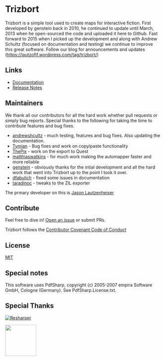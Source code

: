# Trizbort 

Trizbort is a simple tool used to create maps for interactive fiction. First developed by genstein back in 2010, he continued to update until March, 2013 when he open-sourced the code and uploaded it here to Github. Fast forward to 2015 when I picked up the development and along with Andrew Schultz (focused on documentation and testing) we continue to improve this great software. Follow our blog for announcements and updates (https://lautzofif.wordpress.com/tag/trizbort/)

## Links
- [Documentation](http://www.trizbort.com/Docs/index.shtml)
- [Release Notes](https://github.com/JasonLautzenheiser/trizbort/blob/master/changelog.md)

## Maintainers
We thank all our contributors for all the hard work whether pull requests or simply bug reports.  Special thanks to the following for taking the time to contribute features and bug fixes.

- [andrewshcultz](https://github.com/andrewschultz) - much testing, features and bug fixes. Also updating the documentation.
- [Tymian](https://github.com/Tymian) - Bug fixes and work on copy/paste functionality
- [ThePix](https://github.com/ThePix) - work on the export to Quest
- [matthiaswatkins](https://github.com/matthiaswatkins) - for much work making the automapper faster and more reliable
- [genstein](https://github.com/genstein) - obviously thanks for the intial development and all the hard work that went into Trizbort up to the point I took it over.
- [dfabulich](https://github.com/dfabulich) - fixed some issues in documentation
- [taradinoc](https://github.com/taradinoc) - tweaks to the ZIL exporter

The prmary developer on this is [Jason Lautzenheiser](https://github.com/JasonLautzenheiser)

## Contribute
Feel free to dive in!  [Open an issue](https://github.com/JasonLautzenheiser/trizbort/issues/new) or submit PRs.

Trizbort follows the [Contributor Covenant Code of Conduct](https://github.com/JasonLautzenheiser/trizbort/blob/master/CODE_OF_CONDUCT.md)

## License
[MIT](https://github.com/JasonLautzenheiser/trizbort/blob/master/LICENSE.txt)

## Special notes
This software uses PdfSharp, copyright (c) 2005-2007 empira Software GmbH, Cologne (Germany). See PdfSharp.License.txt.

## Special Thanks
[![Resharper](http://www.trizbort.com/img/logo_resharper.png)](https://www.jetbrains.com/resharper/)

[<img src="https://www.oz-code.com/Content/Images/header/ozcode_logo_long.svg" width="100">](https://www.oz-code.com/)

